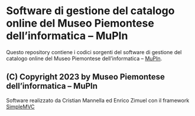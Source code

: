 # Software di gestione del catalogo online del Museo Piemontese dell’informatica – MuPIn

Questo repository contiene i codici sorgenti del software di gestione del catalogo
online del Museo Piemontese dell’informatica – [MuPIn](https://www.mupin.it/).

## (C) Copyright 2023 by Museo Piemontese dell’informatica – MuPIn 

Software realizzato da Cristian Mannella ed Enrico Zimuel con il framework [SimpleMVC](https://github.com/simplemvc)

